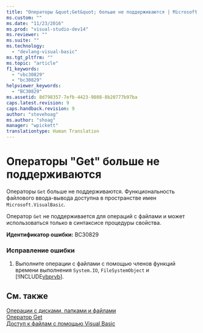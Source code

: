 ```yaml
---
title: "Операторы &quot;Get&quot; больше не поддерживаются | Microsoft Docs"
ms.custom: ""
ms.date: "11/23/2016"
ms.prod: "visual-studio-dev14"
ms.reviewer: ""
ms.suite: ""
ms.technology: 
  - "devlang-visual-basic"
ms.tgt_pltfrm: ""
ms.topic: "article"
f1_keywords: 
  - "vbc30829"
  - "bc30829"
helpviewer_keywords: 
  - "BC30829"
ms.assetid: 8d798357-7efb-4423-9808-8b20777b97ba
caps.latest.revision: 9
caps.handback.revision: 9
author: "stevehoag"
ms.author: "shoag"
manager: "wpickett"
translationtype: Human Translation
---
```

# Операторы &quot;Get&quot; больше не поддерживаются
Операторы `Get` больше не поддерживаются. Функциональность файлового ввода\-вывода доступна в пространстве имен `Microsoft.VisualBasic`.  
  
 Оператор `Get` не поддерживается для операций с файлами и может использоваться только в синтаксисе процедуры свойства.  
  
 **Идентификатор ошибки:** BC30829  
  
### Исправление ошибки  
  
1.  Выполните операции с файлами с помощью членов функций времени выполнения `System.IO`, `FileSystemObject` и [!INCLUDE[vbprvb](../../csharp/programming-guide/concepts/linq/includes/vbprvb_md.md)].  
  
## См. также  
 [Операции с дисками, папками и файлами](../../visual-basic/developing-apps/programming/drives-directories-files/index.md)   
 [Оператор Get](../../visual-basic/language-reference/statements/get-statement.md)   
 [Доступ к файлам с помощью Visual Basic](../../visual-basic/developing-apps/programming/drives-directories-files/file-access.md)